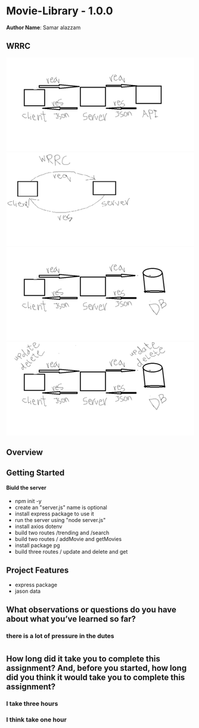 
# Movie-Library - 1.0.0

**Author Name**: Samar alazzam

## WRRC
![](./WRRC1.png)
![](./WRRC.png)
![](./WRRC3.png)
![](./update.png)

## Overview

## Getting Started
#### Biuld the server
* npm init -y
* create an "server.js" name is optional
* install express package to use it
* run the server using "node server.js" 
* install axios dotenv
* build two routes /trending and /search
* build two routes / addMovie and getMovies
* install package pg
* build three routes / update and delete and get




## Project Features
* express package
* jason data

## What observations or questions do you have about what you’ve learned so far?

### there is a lot of pressure in the dutes
#


## How long did it take you to complete this assignment? And, before you started, how long did you think it would take you to complete this assignment?
### I take three hours
### I think take one hour
